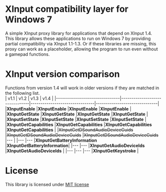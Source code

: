 # XInput compatibility layer for Windows 7
A simple XInput proxy library for applications that depend on XInput 1.4.
This library allows these applications to run on Windows 7 by providing partial compatibility via XInput 1.1-1.3.
Or if these libraries are missing, this proxy can work as a placeholder, allowing the program to run even without a gamepad functions.

# XInput version comparison
Functions from version 1.4 will work in older versions if they are matched in the following list.  
|              v1.1              |              v1.2              |              v1.3              |             v1.4              |
|--------------------------------|--------------------------------|--------------------------------|-------------------------------|
|**XInputEnable**                |**XInputEnable**                |**XInputEnable**                |**XInputEnable**               |
|**XInputGetState**              |**XInputGetState**              |**XInputGetState**              |**XInputGetState**             |
|**XInputSetState**              |**XInputSetState**              |**XInputSetState**              |**XInputSetState**             |
|**XInputGetCapabilities**       |**XInputGetCapabilities**       |**XInputGetCapabilities**       |**XInputGetCapabilities**      |
|~~XInputGetDSoundAudioDeviceGuids~~ |~~XInputGetDSoundAudioDeviceGuids~~ |~~XInputGetDSoundAudioDeviceGuids~~ |---                            |
|---                             |---                             |**XInputGetBatteryInformation** |**XInputGetBatteryInformation**|
|---                             |---                             |**XInputGetAudioDeviceIds**     |**XInputGetAudioDeviceIds**    |
|---                             |---                             |---                             |**XInputGetKeystroke**         |

# License
This library is licensed under [MIT license](https://github.com/Gratt-5r2/XInput-1_4-Compatibility-Layer-Win7/blob/master/LICENSE.txt)
